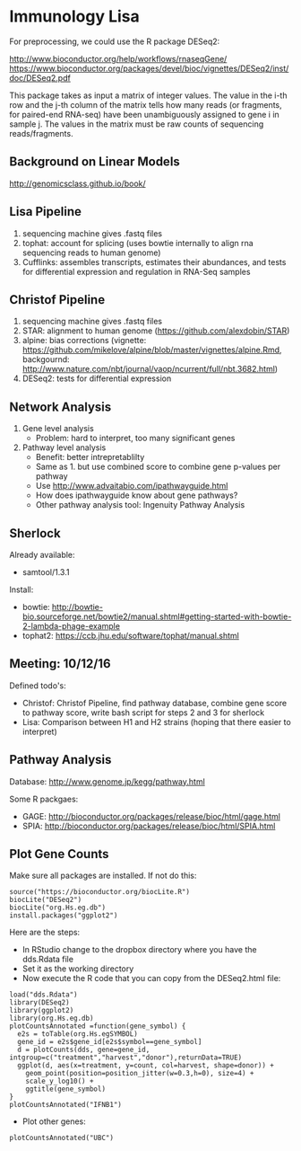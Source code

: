 # Immunology Lisa

For preprocessing, we could use the R package DESeq2:

http://www.bioconductor.org/help/workflows/rnaseqGene/
https://www.bioconductor.org/packages/devel/bioc/vignettes/DESeq2/inst/doc/DESeq2.pdf

This package takes as input a matrix of integer values.
The value in the i-th row and the j-th column of the matrix tells how many reads (or fragments, for paired-end RNA-seq) have been unambiguously assigned to gene i in sample j.
The values in the matrix must be raw counts of sequencing reads/fragments.

## Background on Linear Models

http://genomicsclass.github.io/book/

## Lisa Pipeline

1. sequencing machine gives .fastq files
2. tophat: account for splicing (uses bowtie internally to align rna sequencing reads to human genome)
3. Cufflinks: assembles transcripts, estimates their abundances, and tests for differential expression and regulation in RNA-Seq samples

## Christof Pipeline

1. sequencing machine gives .fastq files
2. STAR: alignment to human genome (https://github.com/alexdobin/STAR)
3. alpine: bias corrections (vignette: https://github.com/mikelove/alpine/blob/master/vignettes/alpine.Rmd, backgournd: http://www.nature.com/nbt/journal/vaop/ncurrent/full/nbt.3682.html)
4. DESeq2: tests for differential expression

## Network Analysis

1. Gene level analysis
    * Problem: hard to interpret, too many significant genes
2. Pathway level analysis
    * Benefit: better intrepretablilty
    * Same as 1. but use combined score to combine gene p-values per pathway
    * Use http://www.advaitabio.com/ipathwayguide.html
    * How does ipathwayguide know about gene pathways?
    * Other pathway analysis tool: Ingenuity Pathway Analysis

## Sherlock

Already available:

* samtool/1.3.1

Install:

* bowtie: http://bowtie-bio.sourceforge.net/bowtie2/manual.shtml#getting-started-with-bowtie-2-lambda-phage-example
* tophat2: https://ccb.jhu.edu/software/tophat/manual.shtml

## Meeting: 10/12/16

Defined todo's:

* Christof: Christof Pipeline, find pathway database, combine gene score to pathway score, write bash script for steps 2 and 3 for sherlock
* Lisa: Comparison between H1 and H2 strains (hoping that there easier to interpret)

## Pathway Analysis

Database: http://www.genome.jp/kegg/pathway.html

Some R packgaes:

* GAGE: http://bioconductor.org/packages/release/bioc/html/gage.html
* SPIA: http://bioconductor.org/packages/release/bioc/html/SPIA.html

## Plot Gene Counts

Make sure all packages are installed. If not do this:

```
source("https://bioconductor.org/biocLite.R")
biocLite("DESeq2")
biocLite("org.Hs.eg.db")
install.packages("ggplot2")
```

Here are the steps:

* In RStudio change to the dropbox directory where you have the dds.Rdata file
* Set it as the working directory
* Now execute the R code that you can copy from the DESeq2.html file:

```
load("dds.Rdata")
library(DESeq2)
library(ggplot2)
library(org.Hs.eg.db)
plotCountsAnnotated =function(gene_symbol) {
  e2s = toTable(org.Hs.egSYMBOL)
  gene_id = e2s$gene_id[e2s$symbol==gene_symbol]
  d = plotCounts(dds, gene=gene_id, intgroup=c("treatment","harvest","donor"),returnData=TRUE)
  ggplot(d, aes(x=treatment, y=count, col=harvest, shape=donor)) +
    geom_point(position=position_jitter(w=0.3,h=0), size=4) +
    scale_y_log10() + 
    ggtitle(gene_symbol)
}
plotCountsAnnotated("IFNB1")
```

* Plot other genes: 

```
plotCountsAnnotated("UBC")
```
